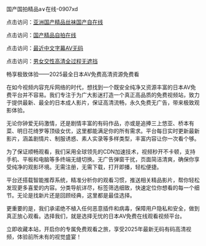 国产国拍精品a∨在线-0907xd


点击访问：<a href="https://heiliaoe8ajia.pages.dev/">亚洲国产精品丝袜国产自在线</a>

点击访问：<a href="https://heiliaoll4qsx.pages.dev/">国产精品自拍在线</a>

点击访问：<a href="https://heiliaoow5kzm.pages.dev/">最近中文字幕AV无码</a>

点击访问：<a href="https://heiliaowt0d7p.pages.dev/">男女交性高清全过程无遮挡</a>

畅享极致体验——2025最全日本AV免费高清资源免费看

在如今视频内容充斥网络的时代，想找到一个既安全纯净又资源丰富的日本AV免费平台并不容易。我们专注于为广大影迷打造一个真正高品质的免费视频站，致力于提供最新、最全的日本成人影片，保证高清流畅，永久免费无广告，带来极致观影体验。

无论你钟爱无码激情，还是剧情丰富的有码作品，亦或是追捧三上悠亚、桥本有菜、明日花绮罗等顶级女优，这里都能满足你的所有需求。平台每日实时更新最新影片，涵盖剧情片、制服诱惑、素人实录等多样类型，丰富内容让你一次看个够。

为了保证顺畅观看，我们采用全球领先的CDN加速技术，视频秒开不卡顿，支持手机、平板和电脑等多终端无缝切换。无广告弹窗干扰，页面简洁清爽，确保你享受纯净的观影环境。无需注册，无需下载，打开即播，轻松便捷。

平台还搭载智能推荐系统，精准分析你的观看习惯，推送相关精品影片，帮你轻松发现更多喜爱的内容。分类导航详尽，标签筛选细致，快速定位你想看的每一个细节。无论是找新片还是回顾经典，这里都是最佳选择。

更重要的是，我们承诺绝不植入任何恶意插件和病毒，保障用户隐私和安全，做到真正放心观看。选择我们，就是选择无忧的日本AV免费在线观看视频平台。

立即收藏本站，开启你的专属免费观看之旅，享受2025年最新无码有码高清视频，体验前所未有的视觉盛宴！

<span style="display:none;">[Canonical link]( https://github.com/xd588/74109 ）</span>
